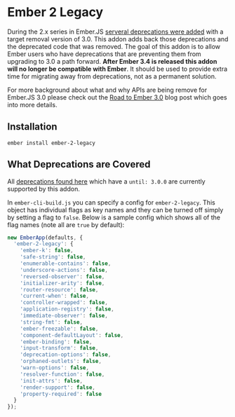 # Ember 2 Legacy

During the 2.x series in Ember.JS [serveral deprecations were added](https://www.emberjs.com/deprecations/v2.x/) with a target removal version of 3.0. This addon adds back those deprecations and the deprecated code that was removed. The goal of this addon is to allow Ember users who have deprecations that are preventing them from upgrading to 3.0 a path forward. **After Ember 3.4 is released this addon will no longer be compatible with Ember**. It should be used to provide extra time for migrating away from deprecations, not as a permanent solution.

For more background about what and why APIs are being remove for Ember.JS 3.0 please check out the [Road to Ember 3.0](https://emberjs.com/blog/2017/10/03/the-road-to-ember-3-0.html#toc_api-removals-in-3-0) blog post which goes into more details.

## Installation

```
ember install ember-2-legacy
```

## What Deprecations are Covered

All [deprecations found here](https://www.emberjs.com/deprecations/v2.x/) which have a `until: 3.0.0` are currently supported by this addon.

In `ember-cli-build.js` you can specify a config for `ember-2-legacy`. This object has individual flags as key names and they can be turned off simply by setting a flag to `false`. Below is a sample config which shows all of the flag names (note all are `true` by default):

```js
new EmberApp(defaults, {
  'ember-2-legacy': {
    'ember-k': false,
    'safe-string': false,
    'enumerable-contains': false,
    'underscore-actions': false,
    'reversed-observer': false,
    'initializer-arity': false,
    'router-resource': false,
    'current-when': false,
    'controller-wrapped': false,
    'application-registry': false,
    'immediate-observer': false,
    'string-fmt': false,
    'ember-freezable': false,
    'component-defaultLayout': false,
    'ember-binding': false,
    'input-transform': false,
    'deprecation-options': false,
    'orphaned-outlets': false,
    'warn-options': false,
    'resolver-function': false,
    'init-attrs': false,
    'render-support': false,
    'property-required': false
  }
});
```
